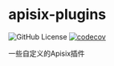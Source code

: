 <div align="">
<br/>
<h1>apisix-plugins</h1>
</div>

<div align="">
  <img src="https://img.shields.io/github/license/yahahaff/rapide?style=flat-square" alt="GitHub License">
  <a href="https://codecov.io/gh/yahahaff/rapide"><img src="https://codecov.io/gh/yahahaff/rapide/branch/main/graph/badge.svg?v=4" alt="codecov"></a>

</div>


一些自定义的Apisix插件

